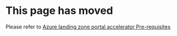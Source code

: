 # This page has moved

Please refer to [Azure landing zone portal accelerator Pre-requisites](./Deploying-ALZ-Pre-requisites)
